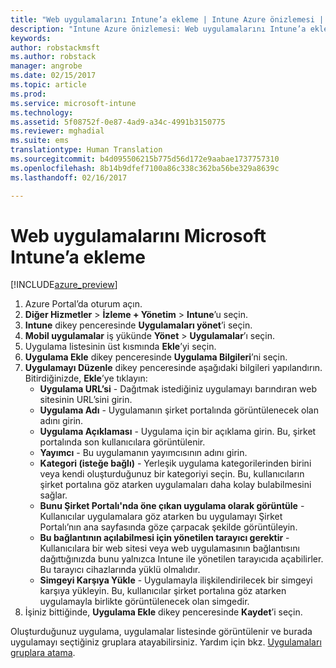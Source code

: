 ```yaml
---
title: "Web uygulamalarını Intune’a ekleme | Intune Azure önizlemesi | Microsoft Docs"
description: "Intune Azure önizlemesi: Web uygulamalarını Intune’a eklemeyi öğrenin."
keywords: 
author: robstackmsft
ms.author: robstack
manager: angrobe
ms.date: 02/15/2017
ms.topic: article
ms.prod: 
ms.service: microsoft-intune
ms.technology: 
ms.assetid: 5f08752f-0e87-4ad9-a34c-4991b3150775
ms.reviewer: mghadial
ms.suite: ems
translationtype: Human Translation
ms.sourcegitcommit: b4d095506215b775d56d172e9aabae1737757310
ms.openlocfilehash: 8b14b9dfef7100a86c338c362ba56be329a8639c
ms.lasthandoff: 02/16/2017

---
```


# <a name="how-to-add-web-apps-to-microsoft-intune"></a>Web uygulamalarını Microsoft Intune’a ekleme

[!INCLUDE[azure_preview](../includes/azure_preview.md)]

1. Azure Portal’da oturum açın.
2. **Diğer Hizmetler** > **İzleme + Yönetim** > **Intune**’u seçin.
3. **Intune** dikey penceresinde **Uygulamaları yönet**’i seçin.
4. **Mobil uygulamalar** iş yükünde **Yönet** > **Uygulamalar**’ı seçin.
5. Uygulama listesinin üst kısmında **Ekle**’yi seçin.
6. **Uygulama Ekle** dikey penceresinde **Uygulama Bilgileri**’ni seçin.
7. **Uygulamayı Düzenle** dikey penceresinde aşağıdaki bilgileri yapılandırın. Bitirdiğinizde, **Ekle**’ye tıklayın:
    - **Uygulama URL’si** - Dağıtmak istediğiniz uygulamayı barındıran web sitesinin URL’sini girin.
    - **Uygulama Adı** - Uygulamanın şirket portalında görüntülenecek olan adını girin.
    - **Uygulama Açıklaması** - Uygulama için bir açıklama girin. Bu, şirket portalında son kullanıcılara görüntülenir.
    - **Yayımcı** - Bu uygulamanın yayımcısının adını girin.
    - **Kategori (isteğe bağlı)** - Yerleşik uygulama kategorilerinden birini veya kendi oluşturduğunuz bir kategoriyi seçin. Bu, kullanıcıların şirket portalına göz atarken uygulamaları daha kolay bulabilmesini sağlar.
    - **Bunu Şirket Portalı'nda öne çıkan uygulama olarak görüntüle** - Kullanıcılar uygulamalara göz atarken bu uygulamayı Şirket Portalı’nın ana sayfasında göze çarpacak şekilde görüntüleyin.
    - **Bu bağlantının açılabilmesi için yönetilen tarayıcı gerektir** - Kullanıcılara bir web sitesi veya web uygulamasının bağlantısını dağıttığınızda bunu yalnızca Intune ile yönetilen tarayıcıda açabilirler. Bu tarayıcı cihazlarında yüklü olmalıdır.
    - **Simgeyi Karşıya Yükle** - Uygulamayla ilişkilendirilecek bir simgeyi karşıya yükleyin. Bu, kullanıcılar şirket portalına göz atarken uygulamayla birlikte görüntülenecek olan simgedir.
8. İşiniz bittiğinde, **Uygulama Ekle** dikey penceresinde **Kaydet**’i seçin.

Oluşturduğunuz uygulama, uygulamalar listesinde görüntülenir ve burada uygulamayı seçtiğiniz gruplara atayabilirsiniz. Yardım için bkz. [Uygulamaları gruplara atama](/intune-azure/manage-apps/deploy-apps).

